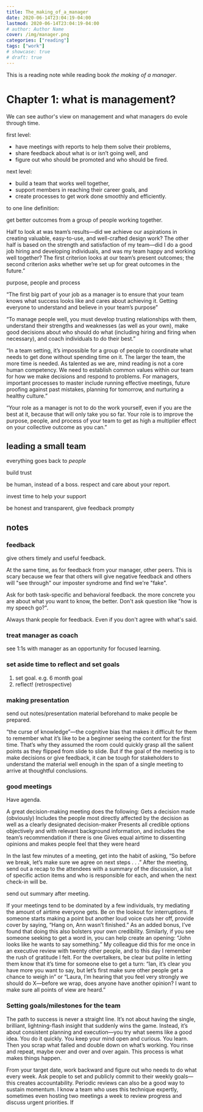 ```yaml
---
title: The_making_of_a_manager
date: 2020-06-14T23:04:19-04:00
lastmod: 2020-06-14T23:04:19-04:00
# author: Author Name
cover: /img/manager.png
categories: ["reading"]
tags: ["work"]
# showcase: true
# draft: true
---
```


This is a reading note while reading book *the making of a manager*. 

<!--more-->

# Chapter 1: what is management?

We can see author's view on management and what managers do evole through time. 

first level:

- have meetings with reports to help them solve their problems,
- share feedback about what is or isn’t going well, and
- figure out who should be promoted and who should be fired.

next level:

- build a team that works well together,
- support members in reaching their career goals, and
- create processes to get work done smoothly and efficiently.

to one line definition:

get better outcomes from a group of people working together.

Half to look at was team’s results—did we achieve our aspirations in creating valuable, easy-to-use, and well-crafted design work? The other half is based on the strength and satisfaction of my team—did I do a good job hiring and developing individuals, and was my team happy and working well together?
The first criterion looks at our team’s present outcomes; the second criterion asks whether we’re set up for great outcomes in the future.”

purpose, people and process

“The first big part of your job as a manager is to ensure that your team knows what success looks like and cares about achieving it. Getting everyone to understand and believe in your team’s purpose”

“To manage people well, you must develop trusting relationships with them, understand their strengths and weaknesses (as well as your own), make good decisions about who should do what (including hiring and firing when necessary), and coach individuals to do their best.”

“In a team setting, it’s impossible for a group of people to coordinate what needs to get done without spending time on it. The larger the team, the more time is needed. As talented as we are, mind reading is not a core human competency. We need to establish common values within our team for how we make decisions and respond to problems. For managers, important processes to master include running effective meetings, future proofing against past mistakes, planning for tomorrow, and nurturing a healthy culture.”

“Your role as a manager is not to do the work yourself, even if you are the best at it, because that will only take you so far. Your role is to improve the purpose, people, and process of your team to get as high a multiplier effect on your collective outcome as you can.”

## leading a small team

everything goes back to *people*

build trust

be human, instead of a boss. respect and care about your report.

invest time to help your support

be honest and transparent, give feedback prompty

## notes
### feedback 
give others timely and useful feedback.

At the same time, as for feedback from your manager, other peers. This is scary because we fear that others will give negative feedback and others will "see through" our imposter syndrome and find we're "fake". 

Ask for both task-specific and behavioral feedback. the more concrete you are about what you want to know, the better. Don't ask question like "how is my speech go?".

Always thank people for feedback. Even if you don't agree with what's said.

### treat manager as coach
see 1:1s with manager as an opportunity for focused learning.

### set aside time to reflect and set goals

1. set goal. e.g. 6 month goal
2. reflect! (retrospective)

### making presentation
send out notes/presentation material beforehand to make people be prepared.

“the curse of knowledge”—the cognitive bias that makes it difficult for them to remember what it’s like to be a beginner seeing the content for the first time. That’s why they assumed the room could quickly grasp all the salient points as they flipped from slide to slide. But if the goal of the meeting is to make decisions or give feedback, it can be tough for stakeholders to understand the material well enough in the span of a single meeting to arrive at thoughtful conclusions.

### good meetings
Have agenda.

A great decision-making meeting does the following: Gets a decision made (obviously) Includes the people most directly affected by the decision as well as a clearly designated decision-maker Presents all credible options objectively and with relevant background information, and includes the team’s recommendation if there is one Gives equal airtime to dissenting opinions and makes people feel that they were heard

In the last few minutes of a meeting, get into the habit of asking, “So before we break, let’s make sure we agree on next steps . . .” After the meeting, send out a recap to the attendees with a summary of the discussion, a list of specific action items and who is responsible for each, and when the next check-in will be.

send out summary after meeting.

If your meetings tend to be dominated by a few individuals, try mediating the amount of airtime everyone gets. Be on the lookout for interruptions. If someone starts making a point but another loud voice cuts her off, provide cover by saying, “Hang on, Ann wasn’t finished.” As an added bonus, I’ve found that doing this also bolsters your own credibility. Similarly, if you see someone seeking to get a word in, you can help create an opening: “John looks like he wants to say something.” My colleague did this for me once in an executive review with twenty other people, and to this day I remember the rush of gratitude I felt.
For the overtalkers, be clear but polite in letting them know that it’s time for someone else to get a turn: “Ian, it’s clear you have more you want to say, but let’s first make sure other people get a chance to weigh in” or “Laura, I’m hearing that you feel very strongly we should do X—before we wrap, does anyone have another opinion? I want to make sure all points of view are heard.”

### Setting goals/milestones for the team
The path to success is never a straight line. It’s not about having the single, brilliant, lightning-flash insight that suddenly wins the game. Instead, it’s about consistent planning and execution—you try what seems like a good idea. You do it quickly. You keep your mind open and curious. You learn. Then you scrap what failed and double down on what’s working. You rinse and repeat, maybe over and over and over again. This process is what makes things happen.

From your target date, work backward and figure out who needs to do what every week. Ask people to set and publicly commit to their weekly goals—this creates accountability. Periodic reviews can also be a good way to sustain momentum. I know a team who uses this technique expertly, sometimes even hosting two meetings a week to review progress and discuss urgent priorities. If